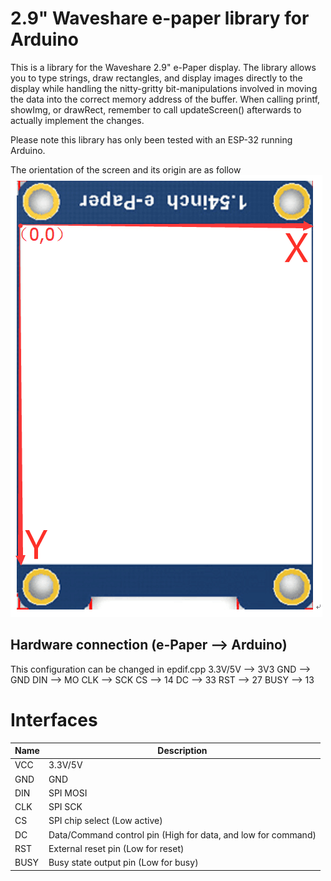 # 2.9" Waveshare e-paper library for Arduino
This is a library for the Waveshare 2.9" e-Paper display. The library allows you to type strings, draw rectangles, and display images directly to the display while handling the nitty-gritty bit-manipulations involved in moving the data into the correct memory address of the buffer. 
When calling printf, showImg, or drawRect, remember to call updateScreen() afterwards to actually implement the changes. 

Please note this library has only been tested with an ESP-32 running Arduino.

The orientation of the screen and its origin are as follow
![e-paper display](img/screenOrientation.png)


## Hardware connection (e-Paper --> Arduino)
This configuration can be changed in epdif.cpp
    3.3V/5V --> 3V3
    GND     --> GND
    DIN     --> MO
    CLK     --> SCK
    CS      --> 14
    DC      --> 33
    RST     --> 27
    BUSY    --> 13


# Interfaces
| Name | Description                                                   |
|------|---------------------------------------------------------------|
| VCC  | 3.3V/5V                                                       |
| GND  | GND                                                           |
| DIN  | SPI MOSI                                                      |
| CLK  | SPI SCK                                                       |
| CS   | SPI chip select (Low active)                                  |
| DC   | Data/Command control pin (High for data, and low for command) |
| RST  | External reset pin (Low for reset)                            |
| BUSY | Busy state output pin (Low for busy)                          |




